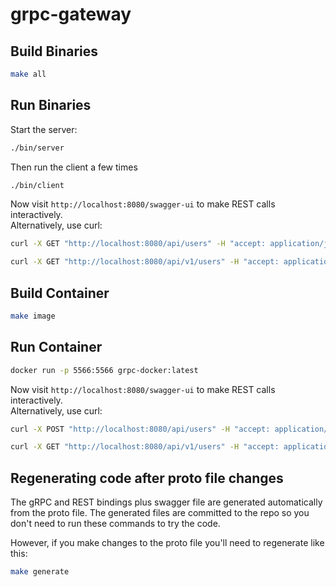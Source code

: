 # grpc-gateway
## Build Binaries
```bash
make all 
```

## Run Binaries
Start the server:
```bash
./bin/server
```
Then run the client a few times
```bash
./bin/client
```
Now visit ```http://localhost:8080/swagger-ui``` to make REST calls interactively. <br />
Alternatively, use curl: <br />
```bash
curl -X GET "http://localhost:8080/api/users" -H "accept: application/json" ; echo
```
```bash
curl -X GET "http://localhost:8080/api/v1/users" -H "accept: application/json" ; echo
```
## Build Container
```bash
make image
```
## Run Container
```bash
docker run -p 5566:5566 grpc-docker:latest
```

Now visit ```http://localhost:8080/swagger-ui``` to make REST calls interactively. <br />
Alternatively, use curl: <br />
```bash
curl -X POST "http://localhost:8080/api/users" -H "accept: application/json" ; echo
```
```bash
curl -X GET "http://localhost:8080/api/v1/users" -H "accept: application/json" ; echo
```
## Regenerating code after proto file changes
The gRPC and REST bindings plus swagger file are generated automatically from the proto file. The generated files are committed to the repo so you don't need to run these commands to try the code. <br />

However, if you make changes to the proto file you'll need to regenerate like this: <br />
```bash
make generate
```
